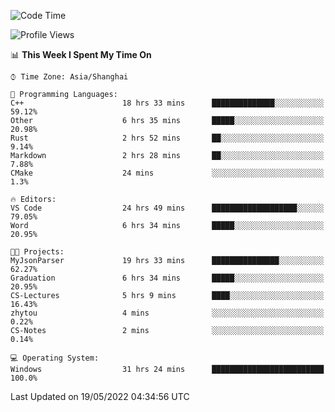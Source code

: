<!--START_SECTION:waka-->
![Code Time](http://img.shields.io/badge/Code%20Time-31%20hrs%2024%20mins-blue)

![Profile Views](http://img.shields.io/badge/Profile%20Views-81-blue)

📊 **This Week I Spent My Time On** 

```text
⌚︎ Time Zone: Asia/Shanghai

💬 Programming Languages: 
C++                      18 hrs 33 mins      ██████████████░░░░░░░░░░░   59.12% 
Other                    6 hrs 35 mins       █████░░░░░░░░░░░░░░░░░░░░   20.98% 
Rust                     2 hrs 52 mins       ██░░░░░░░░░░░░░░░░░░░░░░░   9.14% 
Markdown                 2 hrs 28 mins       ██░░░░░░░░░░░░░░░░░░░░░░░   7.88% 
CMake                    24 mins             ░░░░░░░░░░░░░░░░░░░░░░░░░   1.3%

🔥 Editors: 
VS Code                  24 hrs 49 mins      ███████████████████░░░░░░   79.05% 
Word                     6 hrs 34 mins       █████░░░░░░░░░░░░░░░░░░░░   20.95%

🐱‍💻 Projects: 
MyJsonParser             19 hrs 33 mins      ███████████████░░░░░░░░░░   62.27% 
Graduation               6 hrs 34 mins       █████░░░░░░░░░░░░░░░░░░░░   20.95% 
CS-Lectures              5 hrs 9 mins        ████░░░░░░░░░░░░░░░░░░░░░   16.43% 
zhytou                   4 mins              ░░░░░░░░░░░░░░░░░░░░░░░░░   0.22% 
CS-Notes                 2 mins              ░░░░░░░░░░░░░░░░░░░░░░░░░   0.14%

💻 Operating System: 
Windows                  31 hrs 24 mins      █████████████████████████   100.0%

```


 Last Updated on 19/05/2022 04:34:56 UTC
<!--END_SECTION:waka-->